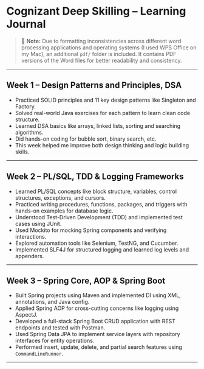 # Cognizant Deep Skilling – Learning Journal

> 📌 **Note:** Due to formatting inconsistencies across different word processing applications and operating systems (I used WPS Office on my Mac), an additional `pdf/` folder is included. It contains PDF versions of the Word files for better readability and consistency.

---

## Week 1 – Design Patterns and Principles, DSA

- Practiced SOLID principles and 11 key design patterns like Singleton and Factory.  
- Solved real-world Java exercises for each pattern to learn clean code structure.  
- Learned DSA basics like arrays, linked lists, sorting and searching algorithms.  
- Did hands-on coding for bubble sort, binary search, etc.  
- This week helped me improve both design thinking and logic building skills.

---

## Week 2 – PL/SQL, TDD & Logging Frameworks

- Learned PL/SQL concepts like block structure, variables, control structures, exceptions, and cursors.  
- Practiced writing procedures, functions, packages, and triggers with hands-on examples for database logic.  
- Understood Test-Driven Development (TDD) and implemented test cases using JUnit.  
- Used Mockito for mocking Spring components and verifying interactions.  
- Explored automation tools like Selenium, TestNG, and Cucumber.  
- Implemented SLF4J for structured logging and learned log levels and appenders.

---

## Week 3 – Spring Core, AOP & Spring Boot

- Built Spring projects using Maven and implemented DI using XML, annotations, and Java config.  
- Applied Spring AOP for cross-cutting concerns like logging using AspectJ.  
- Developed a full-stack Spring Boot CRUD application with REST endpoints and tested with Postman.  
- Used Spring Data JPA to implement service layers with repository interfaces for entity operations.  
- Performed insert, update, delete, and partial search features using `CommandLineRunner`.

---
